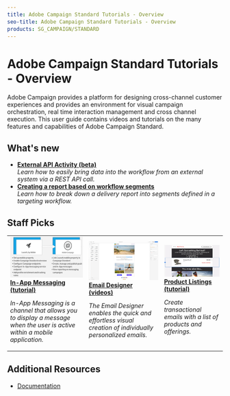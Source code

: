 ```yaml
---
title: Adobe Campaign Standard Tutorials - Overview
seo-title: Adobe Campaign Standard Tutorials - Overview
products: SG_CAMPAIGN/STANDARD
---
```


# Adobe Campaign Standard Tutorials - Overview 

Adobe Campaign provides a platform for designing cross-channel customer experiences and provides an environment for visual campaign orchestration, real time interaction management and cross channel execution. This user guide contains videos and tutorials on the many features and capabilities of Adobe Campaign Standard.

## What's new

* **[External API Activity (beta)](./managing-processes-and-data/external-api-activity.md)**
    <br>
    *Learn how to easily bring data into the workflow from an external system via a REST API call.*
* **[Creating a report based on workflow segments](./reporting/custom-profile-attributes-dynamic-reports.md)**
  <br>
    *Learn how to break down a delivery report into segments defined in a targeting workflow.*

## Staff Picks

<table>
<tr>
  <td>
    <a href="./communication-channels/mobile/in-app/in-app-message-overview.md"> 
      <img alt="In-App Messaging (tutorial)" src="./assets/in_app_messaging.png"/>
    </a>
    <div>
      <a href="./communication-channels/mobile/in-app/in-app-message-overview.md">
    <strong>In-App Messaging (tutorial)</strong>
    </a>
    </div>
    <p>
    <em>In-App Messaging is a channel that allows you to display a message when the user is active within a mobile application.</em>
    <p>
  </td>
   <td>
    <a href="./designing-content/email-designer/email-designer-overview.md">
      <img alt="Email Designer (videos)" src="./assets/email_designer_tutorial.png" />
    </a>
    <div>
      <a href="./designing-content/email-designer/email-designer-overview.md">
    <strong>Email Designer (videos)</strong>
    </a>
    </div>
    <p>
    <em>The Email Designer enables the quick and effortless visual creation of individually personalized emails.</em>
    <p>
  </td>
  <td>
    <a href="./designing-content/product-listings-in-transactional-email.md">
      <img alt="Personalize emails using dynamic content blocks (video)" src="./assets/acs_product_listings.png" />
    </a>
    <div>
      <a href="./designing-content/product-listings-in-transactional-email.md">
    <strong>Product Listings (tutorial)</strong>
    </a>
    </div>
    <p>
    <em>Create transactional emails with a list of products and offerings. </em>
    <p>
  </td>
</tr>
</table>

## Additional Resources

* [Documentation](https://docs.adobe.com/content/help/en/campaign-standard/using/campaign-standard-home.html)
